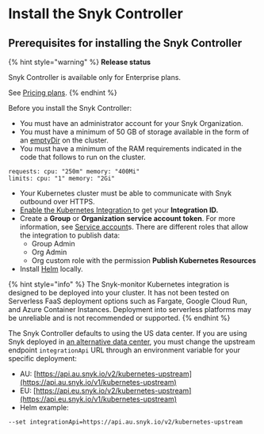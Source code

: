 # Install the Snyk Controller

## Prerequisites for installing the Snyk Controller

{% hint style="warning" %}
**Release status**&#x20;

Snyk Controller is available only for Enterprise plans.

See [Pricing plans](https://snyk.io/plans).
{% endhint %}

Before you install the Snyk Controller:

* You must have an administrator account for your Snyk Organization.
* You must have a minimum of 50 GB of storage available in the form of an [emptyDir](https://kubernetes.io/docs/concepts/storage/volumes/#emptydir) on the cluster.
* You must have a minimum of the RAM requirements indicated in the code that follows to run on the cluster.

```
requests: cpu: "250m" memory: "400Mi"
limits: cpu: "1" memory: "2Gi"
```

* Your Kubernetes cluster must be able to communicate with Snyk outbound over HTTPS.
* [Enable the Kubernetes Integration ](../overview-of-the-kubernetes-integration/enable-the-kubernetes-integration.md)to get your **Integration ID.**
* Create a **Group** or **Organization** **service account token**. For more information, see [Service account](../../../../enterprise-configuration/service-accounts/)s. There are different roles that allow the integration to publish data:
  * Group Admin
  * Org Admin
  * Org custom role with the permission **Publish Kubernetes Resources**
* Install [Helm](https://helm.sh/docs/intro/install/) locally.

{% hint style="info" %}
The Snyk-monitor Kubernetes integration is designed to be deployed into your cluster. It has not been tested on Serverless FaaS deployment options such as Fargate, Google Cloud Run, and Azure Container Instances. Deployment into serverless platforms may be unreliable and is not recommended or supported.
{% endhint %}

The Snyk Controller defaults to using the US data center. If you are using Snyk deployed in [an alternative data center](../../../../working-with-snyk/regional-hosting-and-data-residency.md), you must change the upstream endpoint `integrationApi` URL through an environment variable for your specific deployment:

* AU: [https://api.au.snyk.io/v2/kubernetes-upstream](https://api.au.snyk.io/v1/kubernetes-upstream)
* EU: [https://api.eu.snyk.io/v2/kubernetes-upstream](https://api.eu.snyk.io/v1/kubernetes-upstream)
* Helm example:

```
--set integrationApi=https://api.au.snyk.io/v2/kubernetes-upstream
```
